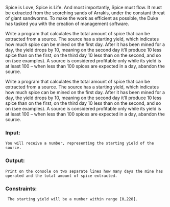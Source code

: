 Spice is Love, Spice is Life. And most importantly, Spice must flow. It must be extracted from the scorching sands of Arrakis, under the constant threat of giant sandworms. To make the work as efficient as possible, the Duke has tasked you with the creation of management software.

Write a program that calculates the total amount of spice that can be extracted from a source. The source has a starting yield, which indicates how much spice can be mined on the first day. After it has been mined for a day, the yield drops by 10, meaning on the second day it’ll produce 10 less spice than on the first, on the third day 10 less than on the second, and so on (see examples). A source is considered profitable only while its yield is at least 100 – when less than 100 spices are expected in a day, abandon the source. 

Write a program that calculates the total amount of spice that can be extracted from a source. The source has a starting yield, which indicates how much spice can be mined on the first day. After it has been mined for a day, the yield drops by 10, meaning on the second day it’ll produce 10 less spice than on the first, on the third day 10 less than on the second, and so on (see examples). A source is considered profitable only while its yield is at least 100 – when less than 100 spices are expected in a day, abandon the source. 

### Input:

    You will receive a number, representing the starting yield of the source. 

### Output:

    Print on the console on two separate lines how many days the mine has operated and the total amount of spice extracted.

### Constraints:

     The starting yield will be a number within range [0…228].
